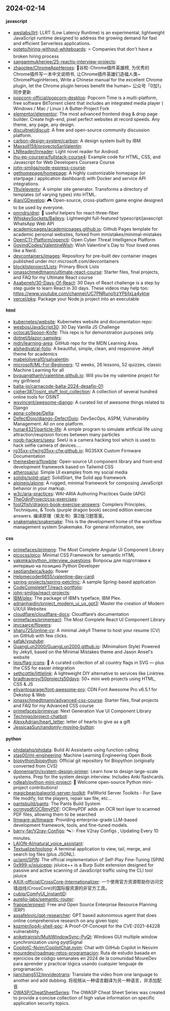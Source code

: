 ## 2024-02-14

#### javascript
* [awslabs/llrt](https://github.com/awslabs/llrt): LLRT (Low Latency Runtime) is an experimental, lightweight JavaScript runtime designed to address the growing demand for fast and efficient Serverless applications.
* [poteto/hiring-without-whiteboards](https://github.com/poteto/hiring-without-whiteboards): ⭐️ Companies that don't have a broken hiring process
* [sangammukherjee/25-reactjs-interview-projects](https://github.com/sangammukherjee/25-reactjs-interview-projects): 
* [zhaoolee/ChromeAppHeroes](https://github.com/zhaoolee/ChromeAppHeroes): 🌈谷粒-Chrome插件英雄榜, 为优秀的Chrome插件写一本中文说明书, 让Chrome插件英雄们造福人类~ ChromePluginHeroes, Write a Chinese manual for the excellent Chrome plugin, let the Chrome plugin heroes benefit the human~ 公众号「0加1」同步更新
* [popcorn-official/popcorn-desktop](https://github.com/popcorn-official/popcorn-desktop): Popcorn Time is a multi-platform, free software BitTorrent client that includes an integrated media player ( Windows / Mac / Linux ) A Butter-Project Fork
* [elementor/elementor](https://github.com/elementor/elementor): The most advanced frontend drag & drop page builder. Create high-end, pixel perfect websites at record speeds. Any theme, any page, any design.
* [discuitnet/discuit](https://github.com/discuitnet/discuit): A free and open-source community discussion platform.
* [carbon-design-system/carbon](https://github.com/carbon-design-system/carbon): A design system built by IBM
* [Maxsoll159/proyectoSanValentin](https://github.com/Maxsoll159/proyectoSanValentin): 
* [LNReader/lnreader](https://github.com/LNReader/lnreader): Light novel reader for Android.
* [jhu-ep-coursera/fullstack-course4](https://github.com/jhu-ep-coursera/fullstack-course4): Example code for HTML, CSS, and Javascript for Web Developers Coursera Course
* [john-smilga/node-express-course](https://github.com/john-smilga/node-express-course): 
* [gethomepage/homepage](https://github.com/gethomepage/homepage): A highly customizable homepage (or startpage / application dashboard) with Docker and service API integrations.
* [11ty/eleventy](https://github.com/11ty/eleventy): A simpler site generator. Transforms a directory of templates (of varying types) into HTML.
* [4ian/GDevelop](https://github.com/4ian/GDevelop): 🎮 Open-source, cross-platform game engine designed to be used by everyone.
* [pmndrs/drei](https://github.com/pmndrs/drei): 🥉 useful helpers for react-three-fiber
* [WhiskeySockets/Baileys](https://github.com/WhiskeySockets/Baileys): Lightweight full-featured typescript/javascript WhatsApp Web API
* [academicpages/academicpages.github.io](https://github.com/academicpages/academicpages.github.io): Github Pages template for academic personal websites, forked from mmistakes/minimal-mistakes
* [OpenCTI-Platform/opencti](https://github.com/OpenCTI-Platform/opencti): Open Cyber Threat Intelligence Platform
* [GovindCodes/ValentineWish](https://github.com/GovindCodes/ValentineWish): Wish Valentine's Day to Your loved ones like a Nerd.
* [devcontainers/images](https://github.com/devcontainers/images): Repository for pre-built dev container images published under mcr.microsoft.com/devcontainers
* [blocklistproject/Lists](https://github.com/blocklistproject/Lists): Primary Block Lists
* [jonasschmedtmann/ultimate-react-course](https://github.com/jonasschmedtmann/ultimate-react-course): Starter files, final projects, and FAQ for my Ultimate React course
* [Asabeneh/30-Days-Of-React](https://github.com/Asabeneh/30-Days-Of-React): 30 Days of React challenge is a step by step guide to learn React in 30 days. These videos may help too: https://www.youtube.com/channel/UC7PNRuno1rzYPb1xLa4yktw
* [vercel/pkg](https://github.com/vercel/pkg): Package your Node.js project into an executable

#### html
* [kubernetes/website](https://github.com/kubernetes/website): Kubernetes website and documentation repo:
* [wesbos/JavaScript30](https://github.com/wesbos/JavaScript30): 30 Day Vanilla JS Challenge
* [octocat/Spoon-Knife](https://github.com/octocat/Spoon-Knife): This repo is for demonstration purposes only.
* [dotnet/blazor-samples](https://github.com/dotnet/blazor-samples): 
* [mdn/learning-area](https://github.com/mdn/learning-area): GitHub repo for the MDN Learning Area.
* [alshedivat/al-folio](https://github.com/alshedivat/al-folio): A beautiful, simple, clean, and responsive Jekyll theme for academics
* [mabelolivera10/salvalentin](https://github.com/mabelolivera10/salvalentin): 
* [microsoft/ML-For-Beginners](https://github.com/microsoft/ML-For-Beginners): 12 weeks, 26 lessons, 52 quizzes, classic Machine Learning for all
* [byquangthanh/valentine.github.io](https://github.com/byquangthanh/valentine.github.io): Will you be my valentine project for my girlfriend
* [balta-io/carnacode-balta-2024-desafio-01](https://github.com/balta-io/carnacode-balta-2024-desafio-01): 
* [cipher387/osint_stuff_tool_collection](https://github.com/cipher387/osint_stuff_tool_collection): A collection of several hundred online tools for OSINT
* [wsvincent/awesome-django](https://github.com/wsvincent/awesome-django): A curated list of awesome things related to Django
* [apna-college/Delta](https://github.com/apna-college/Delta): 
* [DefectDojo/django-DefectDojo](https://github.com/DefectDojo/django-DefectDojo): DevSecOps, ASPM, Vulnerability Management. All on one platform.
* [hunar4321/particle-life](https://github.com/hunar4321/particle-life): A simple program to simulate artificial life using attraction/reuplsion forces between many particles
* [noob-hackers/seeu](https://github.com/noob-hackers/seeu): SeeU is a camera hacking tool which is used to hack selfie camera of devices....
* [rg35xx-cfw/rg35xx-cfw.github.io](https://github.com/rg35xx-cfw/rg35xx-cfw.github.io): RG35XX Custom Firmware Documentation
* [themesberg/flowbite](https://github.com/themesberg/flowbite): Open-source UI component library and front-end development framework based on Tailwind CSS
* [atherosai/ui](https://github.com/atherosai/ui): Simple UI examples from my social media
* [solidjs/solid-start](https://github.com/solidjs/solid-start): SolidStart, the Solid app framework
* [alpinejs/alpine](https://github.com/alpinejs/alpine): A rugged, minimal framework for composing JavaScript behavior in your markup.
* [w3c/aria-practices](https://github.com/w3c/aria-practices): WAI-ARIA Authoring Practices Guide (APG)
* [TheOdinProject/css-exercises](https://github.com/TheOdinProject/css-exercises): 
* [fool2fish/dragon-book-exercise-answers](https://github.com/fool2fish/dragon-book-exercise-answers): Compilers Principles, Techniques, & Tools (purple dragon book) second edition exercise answers. 编译原理（紫龙书）第2版习题答案。
* [snakemake/snakemake](https://github.com/snakemake/snakemake): This is the development home of the workflow management system Snakemake. For general information, see

#### css
* [primefaces/primeng](https://github.com/primefaces/primeng): The Most Complete Angular UI Component Library
* [picocss/pico](https://github.com/picocss/pico): Minimal CSS Framework for semantic HTML
* [yakimka/python_interview_questions](https://github.com/yakimka/python_interview_questions): Вопросы для подготовки к интервью на позицию Python Developer
* [septiandwica/kado](https://github.com/septiandwica/kado): flower
* [Helpmecoder6655/valentine-day-card](https://github.com/Helpmecoder6655/valentine-day-card): 
* [spring-projects/spring-petclinic](https://github.com/spring-projects/spring-petclinic): A sample Spring-based application
* [CodeCompleteYT/react-portfolio](https://github.com/CodeCompleteYT/react-portfolio): 
* [john-smilga/react-projects](https://github.com/john-smilga/react-projects): 
* [IBM/plex](https://github.com/IBM/plex): The package of IBM’s typeface, IBM Plex.
* [adrianhajdin/project_modern_ui_ux_gpt3](https://github.com/adrianhajdin/project_modern_ui_ux_gpt3): Master the creation of Modern UX/UI Websites
* [cloudflare/cloudflare-docs](https://github.com/cloudflare/cloudflare-docs): Cloudflare’s documentation
* [primefaces/primereact](https://github.com/primefaces/primereact): The Most Complete React UI Component Library
* [jeycaarce/flowers](https://github.com/jeycaarce/flowers): 
* [sharu725/online-cv](https://github.com/sharu725/online-cv): A minimal Jekyll Theme to host your resume (CV) on GitHub with few clicks.
* [safak/youtube](https://github.com/safak/youtube): 
* [GuangLun2000/GuangLun2000.github.io](https://github.com/GuangLun2000/GuangLun2000.github.io): (Minimalism Style) Powered by Jekyll, based on the Minimal Mistakes theme and Jason Ansel's website
* [lipis/flag-icons](https://github.com/lipis/flag-icons): 🎏 A curated collection of all country flags in SVG — plus the CSS for easier integration
* [sethcottle/littlelink](https://github.com/sethcottle/littlelink): A lightweight DIY alternative to services like Linktree.
* [bradtraversy/50projects50days](https://github.com/bradtraversy/50projects50days): 50+ mini web projects using HTML, CSS & JS
* [eliyantosarage/font-awesome-pro](https://github.com/eliyantosarage/font-awesome-pro): CDN Font Awesome Pro v6.5.1 for Dekstop & Web
* [jonasschmedtmann/advanced-css-course](https://github.com/jonasschmedtmann/advanced-css-course): Starter files, final projects and FAQ for my Advanced CSS course
* [primefaces/primevue](https://github.com/primefaces/primevue): Next Generation Vue UI Component Library
* [Technigo/project-chatbot](https://github.com/Technigo/project-chatbot): 
* [AlexxAdrian/heart_letter](https://github.com/AlexxAdrian/heart_letter): letter of hearts to give as a gift
* [JessicaaSun/randomly-moving-button](https://github.com/JessicaaSun/randomly-moving-button): 

#### python
* [phidatahq/phidata](https://github.com/phidatahq/phidata): Build AI Assistants using function calling
* [stas00/ml-engineering](https://github.com/stas00/ml-engineering): Machine Learning Engineering Open Book
* [biopython/biopython](https://github.com/biopython/biopython): Official git repository for Biopython (originally converted from CVS)
* [donnemartin/system-design-primer](https://github.com/donnemartin/system-design-primer): Learn how to design large-scale systems. Prep for the system design interview. Includes Anki flashcards.
* [ndleah/python-mini-project](https://github.com/ndleah/python-mini-project): 🙌 Welcome open-source Python mini-project contributions!
* [magicbear/palworld-server-toolkit](https://github.com/magicbear/palworld-server-toolkit): PalWorld Server Toolkits - For Save file modify, list the players, repair sav file, etc...
* [pantsbuild/pants](https://github.com/pantsbuild/pants): The Pants Build System
* [ocrmypdf/OCRmyPDF](https://github.com/ocrmypdf/OCRmyPDF): OCRmyPDF adds an OCR text layer to scanned PDF files, allowing them to be searched
* [llmware-ai/llmware](https://github.com/llmware-ai/llmware): Providing enterprise-grade LLM-based development framework, tools, and fine-tuned models.
* [barry-far/V2ray-Configs](https://github.com/barry-far/V2ray-Configs): 🛰️✨ Free V2ray Configs , Updating Every 10 minutes.
* [LAION-AI/natural_voice_assistant](https://github.com/LAION-AI/natural_voice_assistant): 
* [Textualize/toolong](https://github.com/Textualize/toolong): A terminal application to view, tail, merge, and search log files (plus JSONL).
* [uclaml/SPIN](https://github.com/uclaml/SPIN): The official implementation of Self-Play Fine-Tuning (SPIN)
* [0x999-x/jsluicepp](https://github.com/0x999-x/jsluicepp): jsluice++ is a Burp Suite extension designed for passive and active scanning of JavaScript traffic using the CLI tool jsluice
* [AXiX-official/CrossCore-Internationalizer](https://github.com/AXiX-official/CrossCore-Internationalizer): 一个使用官方资源帮助你访问交错战线(CrossCore)的国际服资源的非官方工具。
* [cubiq/ComfyUI_InstantID](https://github.com/cubiq/ComfyUI_InstantID): 
* [aurelio-labs/semantic-router](https://github.com/aurelio-labs/semantic-router): 
* [frappe/erpnext](https://github.com/frappe/erpnext): Free and Open Source Enterprise Resource Planning (ERP)
* [assafelovic/gpt-researcher](https://github.com/assafelovic/gpt-researcher): GPT based autonomous agent that does online comprehensive research on any given topic
* [kozmer/log4j-shell-poc](https://github.com/kozmer/log4j-shell-poc): A Proof-Of-Concept for the CVE-2021-44228 vulnerability.
* [aniketrajnish/MultiWindowSync-PyQt](https://github.com/aniketrajnish/MultiWindowSync-PyQt): Windows GUI multiple window synchronization using pyqtSignal
* [CopilotC-Nvim/CopilotChat.nvim](https://github.com/CopilotC-Nvim/CopilotChat.nvim): Chat with GitHub Copilot in Neovim
* [mouredev/roadmap-retos-programacion](https://github.com/mouredev/roadmap-retos-programacion): Ruta de estudio basada en ejercicios de código semanales en 2024 de la comunidad MoureDev para aprender y practicar lógica usando cualquier lenguaje de programación.
* [jianchang512/pyvideotrans](https://github.com/jianchang512/pyvideotrans): Translate the video from one language to another and add dubbing. 将视频从一种语言翻译为另一种语言，并添加配音
* [OWASP/CheatSheetSeries](https://github.com/OWASP/CheatSheetSeries): The OWASP Cheat Sheet Series was created to provide a concise collection of high value information on specific application security topics.
